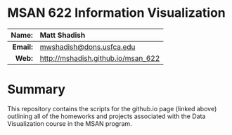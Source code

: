 
MSAN 622 Information Visualization
==================================

|  **Name:** | Matt Shadish               |
|-----------:|:---------------------------|
| **Email:** | <mwshadish@dons.usfca.edu> |
|   **Web:** | <http://mshadish.github.io/msan_622> |

Summary
=======
This repository contains the scripts for the github.io page (linked above) outlining all of the homeworks and projects associated with the Data Visualization course in the MSAN program.